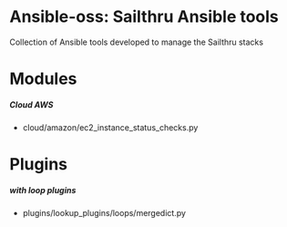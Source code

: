 # Ansible-oss: Sailthru Ansible tools
Collection of Ansible tools developed to manage the Sailthru stacks

# Modules
##### Cloud AWS
* cloud/amazon/ec2_instance_status_checks.py

# Plugins
##### with loop plugins 
* plugins/lookup_plugins/loops/mergedict.py
